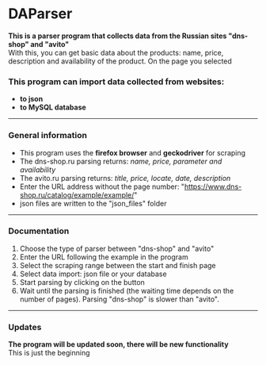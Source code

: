 # DAParser
**This is a parser program that collects data from the Russian sites "dns-shop" and "avito"**</br>
With this, you can get basic data about the products: name, price, description and availability of the product. On the page you selected</br>
### This program can import data collected from websites:
* **to json**
* **to MySQL database**
___
### General information
* This program uses the **firefox browser** and **geckodriver** for scraping
* The dns-shop.ru parsing returns: *name, price, parameter and availability*
* The avito.ru parsing returns: *title, price, locate, date, description*
* Enter the URL address without the page number: "https://www.dns-shop.ru/catalog/example/example/"
* json files are written to the "json_files" folder
___
### Documentation
1. Choose the type of parser between "dns-shop" and "avito"
1. Enter the URL following the example in the program
1. Select the scraping range between the start and finish page
1. Select data import: json file or your database
1. Start parsing by clicking on the button
1. Wait until the parsing is finished (the waiting time depends on the number of pages). Parsing "dns-shop" is slower than "avito".
___
### Updates
**The program will be updated soon, there will be new functionality**</br>
This is just the beginning
